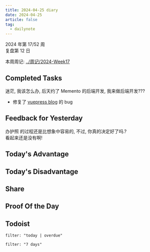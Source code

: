 ```yaml
---
title: 2024-04-25 diary
date: 2024-04-25
article: false
tag:
  - dailynote
---
```

  
2024 年第 17/52 周  
复盘第 12 日

本周周记: [../周记/2024-Week17](../周记/2024-Week17)

## Completed Tasks
迷茫, 我该怎么办, 后天约了 Memento 的后端开发, 我来做后端开发???
- 修复了 [vuepress blog](vuepress%20blog) 的 bug

## Feedback for Yesterday
办护照 的过程还是比想象中容易的, 不过, 你真的决定好了吗.?  
看起来还是没有啊!
## Today's Advantage

## Today's Disadvantage

## Share

## Proof Of the Day

## Todoist
```todoist
filter: "today | overdue"
```
```todoist
filter: "7 days"
```